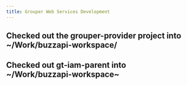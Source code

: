 ```yaml
---
title: Grouper Web Services Development
---
```


## Checked out the grouper-provider project into ~/Work/buzzapi-workspace/  

## Checked out gt-iam-parent into ~/Work/buzzapi-workspace~
